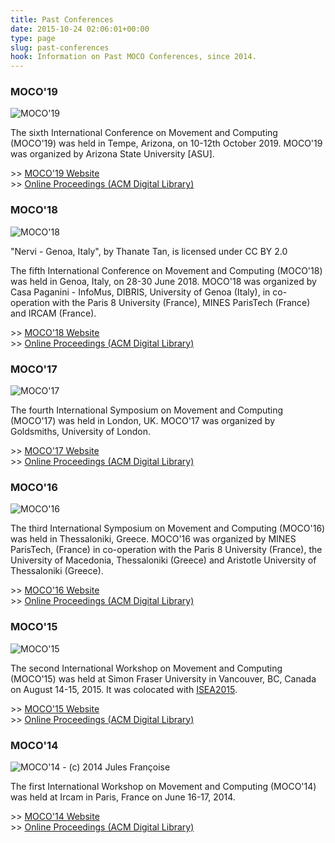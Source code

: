 ```yaml
---
title: Past Conferences
date: 2015-10-24 02:06:01+00:00
type: page
slug: past-conferences
hook: Information on Past MOCO Conferences, since 2014.
---
```


### MOCO'19

![MOCO'19](/images/moco19_banner.jpg)

The sixth International Conference on Movement and Computing (MOCO'19) was held in Tempe, Arizona, on 10-12th October 2019. MOCO'19 was organized by Arizona State University [ASU].

\>\> <a href="http://moco19.movementcomputing.org/" target="_blank">MOCO'19 Website</a><br>
\>\> <a href="https://dl.acm.org/citation.cfm?id=3347122" target="_blank">Online Proceedings (ACM Digital Library)</a>

### MOCO'18

![MOCO'18](/images/moco18_banner.jpg)
<div class="caption">"Nervi - Genoa, Italy", by Thanate Tan, is licensed under CC BY 2.0</div>

The fifth International Conference on Movement and Computing (MOCO'18) was held in Genoa, Italy, on 28-30 June 2018. MOCO'18 was organized by Casa Paganini - InfoMus, DIBRIS, University of Genoa (Italy), in co-operation with the Paris 8 University (France), MINES ParisTech (France) and IRCAM (France).

\>\> <a href="http://moco18.movementcomputing.org/" target="_blank">MOCO'18 Website</a><br>
\>\> <a href="https://dl.acm.org/citation.cfm?id=3212721" target="_blank">Online Proceedings (ACM Digital Library)</a>

### MOCO'17

![MOCO'17](/images/moco17_banner.jpg)

The fourth International Symposium on Movement and Computing (MOCO'17) was held in London, UK. MOCO'17 was organized by Goldsmiths, University of London.

\>\> <a href="http://moco17.movementcomputing.org/" target="_blank">MOCO'17 Website</a><br>
\>\> <a href="https://dl.acm.org/citation.cfm?id=3077981" target="_blank">Online Proceedings (ACM Digital Library)</a>

### MOCO'16

![MOCO'16](/images/moco16_banner.jpg)

The third International Symposium on Movement and Computing (MOCO'16) was held in Thessaloniki, Greece. MOCO'16 was organized by MINES ParisTech, (France) in co-operation with the Paris 8 University (France), the University of Macedonia, Thessaloniki (Greece) and Aristotle University of Thessaloniki (Greece).

\>\> <a href="http://moco16.movementcomputing.org/" target="_blank">MOCO'16 Website</a><br>
\>\> <a href="https://dl.acm.org/citation.cfm?id=2948910" target="_blank">Online Proceedings (ACM Digital Library)</a>

### MOCO'15

![MOCO'15](/images/moco15_banner.jpg)

The second International Workshop on Movement and Computing (MOCO'15) was held at Simon Fraser University in Vancouver, BC, Canada on August 14-15, 2015. It was colocated with [ISEA2015](http://isea2015.org/).

\>\> <a href="http://moco15.movementcomputing.org/" target="_blank">MOCO'15 Website</a><br>
\>\> <a href="https://dl.acm.org/citation.cfm?id=2790994" target="_blank">Online Proceedings (ACM Digital Library)</a>

### MOCO'14

![MOCO'14 - (c) 2014 Jules Françoise](/images/moco14_banner.png)

The first International Workshop on Movement and Computing (MOCO'14) was held at Ircam in Paris, France on June 16-17, 2014.

\>\> <a href="http://moco14.movementcomputing.org/" target="_blank">MOCO'14 Website</a><br>
\>\> <a href="https://dl.acm.org/citation.cfm?id=2617995" target="_blank">Online Proceedings (ACM Digital Library)</a>
